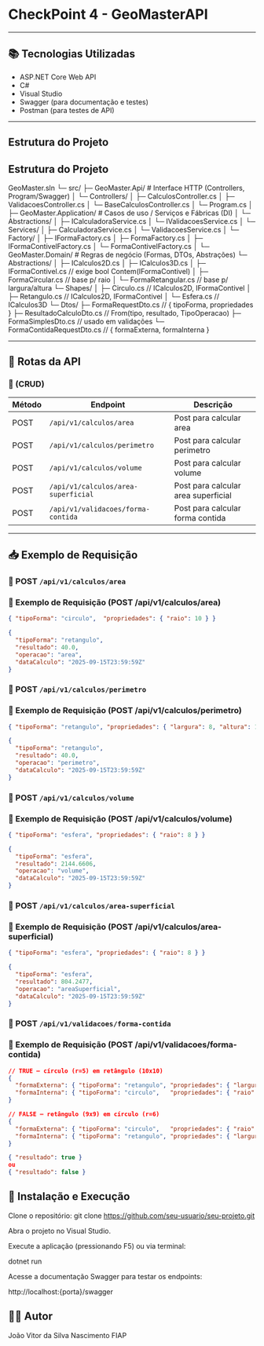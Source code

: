 #  CheckPoint 4 - GeoMasterAPI
---

## 📚 Tecnologias Utilizadas

- ASP.NET Core Web API  
- C#  
- Visual Studio  
- Swagger (para documentação e testes)  
- Postman (para testes de API)

---

## Estrutura do Projeto

## Estrutura do Projeto

GeoMaster.sln
└─ src/
   ├─ GeoMaster.Api/               # Interface HTTP (Controllers, Program/Swagger)
   │  └─ Controllers/
   │     ├─ CalculosController.cs
   │     ├─ ValidacoesController.cs
   │     └─ BaseCalculosController.cs
   │  └─ Program.cs
   │
   ├─ GeoMaster.Application/       # Casos de uso / Serviços e Fábricas (DI)
   │  └─ Abstractions/
   │     ├─ ICalculadoraService.cs
   │     └─ IValidacoesService.cs
   │  └─ Services/
   │     ├─ CalculadoraService.cs
   │     └─ ValidacoesService.cs
   │  └─ Factory/
   │        ├─ IFormaFactory.cs
   │        ├─ FormaFactory.cs
   │        ├─ IFormaContivelFactory.cs
   │        └─ FormaContivelFactory.cs
   │
   └─ GeoMaster.Domain/            # Regras de negócio (Formas, DTOs, Abstrações)
      └─ Abstractions/
      │     ├─ ICalculos2D.cs
      │     ├─ ICalculos3D.cs
      │     ├─ IFormaContivel.cs   // exige bool Contem(IFormaContivel)
      │     ├─ FormaCircular.cs    // base p/ raio
      │     └─ FormaRetangular.cs  // base p/ largura/altura
      └─ Shapes/
      │     ├─ Circulo.cs          // ICalculos2D, IFormaContivel
      │     ├─ Retangulo.cs        // ICalculos2D, IFormaContivel
      │     └─ Esfera.cs           // ICalculos3D
      └─ Dtos/
            ├─ FormaRequestDto.cs          // { tipoForma, propriedades }
            ├─ ResultadoCalculoDto.cs      // From(tipo, resultado, TipoOperacao)
            ├─ FormaSimplesDto.cs          // usado em validações
            └─ FormaContidaRequestDto.cs   // { formaExterna, formaInterna }

---

## 🔗 Rotas da API

### 📌 (CRUD)

| Método | Endpoint                           | Descrição                        |
|--------|------------------------------------|----------------------------------|
| POST    | `/api/v1/calculos/area`   | Post para calcular area    |
| POST    | `/api/v1/calculos/perimetro`   | Post para calcular perimetro    |
| POST    |  `/api/v1/calculos/volume`   | Post para calcular volume    |
| POST    | `/api/v1/calculos/area-superficial`   | Post para calcular area superficial    |
| POST    | `/api/v1/validacoes/forma-contida`   | Post para calcular forma contida    |

---

## 📥 Exemplo de Requisição

### 🔸 POST `/api/v1/calculos/area`

### 🔸 Exemplo de Requisição (POST /api/v1/calculos/area)

```json {
{ "tipoForma": "circulo",  "propriedades": { "raio": 10 } }
````

```json {
{
  "tipoForma": "retangulo",
  "resultado": 40.0,
  "operacao": "area",
  "dataCalculo": "2025-09-15T23:59:59Z"
}
````

### 🔸 POST `/api/v1/calculos/perimetro`

### 🔸 Exemplo de Requisição (POST /api/v1/calculos/perimetro)

```json {
{ "tipoForma": "retangulo", "propriedades": { "largura": 8, "altura": 12 } }
````

```json {
{
  "tipoForma": "retangulo",
  "resultado": 40.0,
  "operacao": "perimetro",
  "dataCalculo": "2025-09-15T23:59:59Z"
}
````

### 🔸 POST `/api/v1/calculos/volume`

### 🔸 Exemplo de Requisição (POST /api/v1/calculos/volume)

```json {
{ "tipoForma": "esfera", "propriedades": { "raio": 8 } }
````

```json {
{
  "tipoForma": "esfera",
  "resultado": 2144.6606,
  "operacao": "volume",
  "dataCalculo": "2025-09-15T23:59:59Z"
}
````

### 🔸 POST `/api/v1/calculos/area-superficial`

### 🔸 Exemplo de Requisição (POST /api/v1/calculos/area-superficial)

```json {
{ "tipoForma": "esfera", "propriedades": { "raio": 8 } }
````

```json {
{
  "tipoForma": "esfera",
  "resultado": 804.2477,
  "operacao": "areaSuperficial",
  "dataCalculo": "2025-09-15T23:59:59Z"
}
````

### 🔸 POST `/api/v1/validacoes/forma-contida`

### 🔸 Exemplo de Requisição (POST /api/v1/validacoes/forma-contida)

```json {
// TRUE — círculo (r=5) em retângulo (10x10)
{
  "formaExterna": { "tipoForma": "retangulo", "propriedades": { "largura": 10, "altura": 10 } },
  "formaInterna": { "tipoForma": "circulo",   "propriedades": { "raio": 5 } }
}

// FALSE — retângulo (9x9) em círculo (r=6)
{
  "formaExterna": { "tipoForma": "circulo",   "propriedades": { "raio": 6 } },
  "formaInterna": { "tipoForma": "retangulo", "propriedades": { "largura": 9, "altura": 9 } }
}
````

```json {
{ "resultado": true }
ou
{ "resultado": false }
````



## 🚀 Instalação e Execução
Clone o repositório:
git clone https://github.com/seu-usuario/seu-projeto.git

Abra o projeto no Visual Studio.

Execute a aplicação (pressionando F5) ou via terminal:

dotnet run

Acesse a documentação Swagger para testar os endpoints:

http://localhost:{porta}/swagger

## 👨‍💻 Autor
João Vitor da Silva Nascimento 
FIAP 

